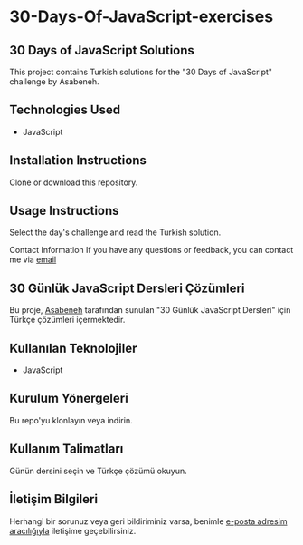 # 30-Days-Of-JavaScript-exercises

## 30 Days of JavaScript Solutions
This project contains Turkish solutions for the "30 Days of JavaScript" challenge by Asabeneh.

## Technologies Used
- JavaScript

## Installation Instructions
Clone or download this repository.

## Usage Instructions
Select the day's challenge and read the Turkish solution.

Contact Information
If you have any questions or feedback, you can contact me via [email](zypylmzz@icloud.com)


## 30 Günlük JavaScript Dersleri Çözümleri
Bu proje, [Asabeneh](@https://github.com/Asabeneh) tarafından sunulan "30 Günlük JavaScript Dersleri" için Türkçe çözümleri içermektedir.

## Kullanılan Teknolojiler
- JavaScript

## Kurulum Yönergeleri
Bu repo'yu klonlayın veya indirin.

## Kullanım Talimatları
Günün dersini seçin ve Türkçe çözümü okuyun.

## İletişim Bilgileri
Herhangi bir sorunuz veya geri bildiriminiz varsa, benimle [e-posta adresim aracılığıyla](zypylmzz@icloud.com) iletişime geçebilirsiniz.
